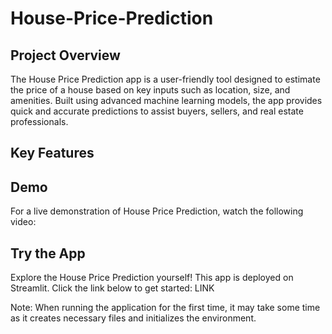 # House-Price-Prediction

<h2> Project Overview </h2>
The House Price Prediction app is a user-friendly tool designed to estimate the price of a house based on key inputs such as location, size, and amenities. Built using advanced machine learning models, the app provides quick and accurate predictions to assist buyers, sellers, and real estate professionals.

<h2> Key Features </h2>

<h2> Demo </h2>
For a live demonstration of House Price Prediction, watch the following video:

<h2>Try the App</h2>
Explore the House Price Prediction yourself! This app is deployed on Streamlit. Click the link below to get started: LINK

<p>
Note: When running the application for the first time, it may take some time as it creates necessary files and initializes the environment.
</p>

